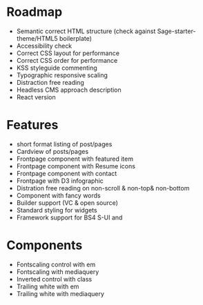 Roadmap
=========
- Semantic correct HTML structure (check against Sage-starter-theme/HTML5 boilerplate)
- Accessibility check
- Correct CSS layout for performance
- Correct CSS order for performance
- KSS styleguide commenting
- Typographic responsive scaling
- Distraction free reading
- Headless CMS approach description
- React version

Features
=========
- short format listing of post/pages
- Cardview of posts/pages
- Frontpage component with featured item
- Frontpage component with Resume icons
- Frontpage component with contact
- Frontpage with D3 infographic
- Distration free reading on non-scroll & non-top& non-bottom
- Component with fancy words
- Builder support (VC & open source)
- Standard styling for widgets
- Framework support for BS4 S-UI and  

Components
=========
- Fontscaling control with em
- Fontscaling with mediaquery
- Inverted control with class
- Trailing white with em 
- Trailing white with mediaquery

